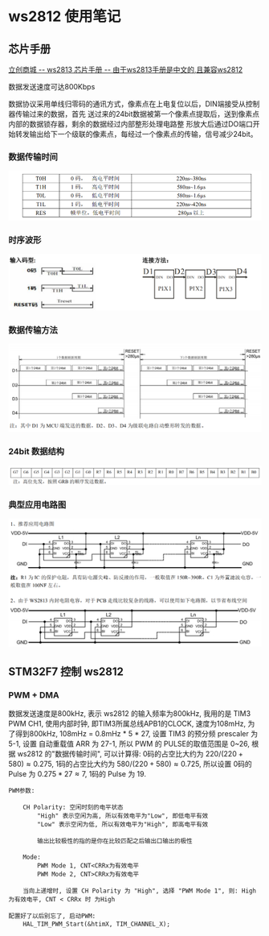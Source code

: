 # ws2812 使用笔记

## 芯片手册

[立创商城 -- ws2813 芯片手册 --  由于ws2813手册是中文的,且兼容ws2812](https://item.szlcsc.com/235391.html)

数据发送速度可达800Kbps

数据协议采用单线归零码的通讯方式，像素点在上电复位以后，DIN端接受从控制器传输过来的数据，首先
送过来的24bit数据被第一个像素点提取后，送到像素点内部的数据锁存器，剩余的数据经过内部整形处理电路整
形放大后通过DO端口开始转发输出给下一个级联的像素点，每经过一个像素点的传输，信号减少24bit。

### 数据传输时间

![](docs/ws2812/数据传输时间.png)

### 时序波形

![](docs/ws2812/时序波形.png)

### 数据传输方法

![](docs/ws2812/数据传输方法.png)

### 24bit 数据结构

![](docs/ws2812/24bit数据结构.png)

### 典型应用电路图

![](docs/ws2812/典型应用电路.png)

## STM32F7 控制 ws2812

### PWM + DMA

数据发送速度是800kHz, 表示 ws2812 的输入频率为800kHz, 我用的是 TIM3 PWM CH1, 使用内部时钟, 即TIM3所属总线APB1的CLOCK, 速度为108mHz, 为了得到800kHz, 108mHz = 0.8mHz * 5 * 27, 设置 TIM3 的预分频 prescaler 为 5-1, 设置 自动重载值 ARR 为 27-1, 所以 PWM 的 PULSE的取值范围是 0~26, 根据 ws2812 的"数据传输时间", 可以计算得: 0码的占空比大约为 $220 / (220 + 580)\approx0.275$, 1码的占空比大约为 $580 / (220 + 580)\approx0.725$, 所以设置 0码的 Pulse 为 $0.275 * 27 \approx 7$, 1码的 Pulse 为 19.


    PWM参数:

        CH Polarity: 空闲时刻的电平状态
            "High" 表示空闲为高, 所以有效电平为"Low", 即低电平有效
            "Low" 表示空闲为低, 所以有效电平为"High", 即高电平有效

            输出比较极性的指的是你在比较匹配之后输出口输出的极性

        Mode:
            PWM Mode 1, CNT<CRRx为有效电平
            PWM Mode 2, CNT>CRRx为有效电平

        当向上递增时, 设置 CH Polarity 为 "High", 选择 "PWM Mode 1", 则: High为有效电平, CNT < CRRx 时 为High

    配置好了以后别忘了, 启动PWM:
        HAL_TIM_PWM_Start(&htimX, TIM_CHANNEL_X);
